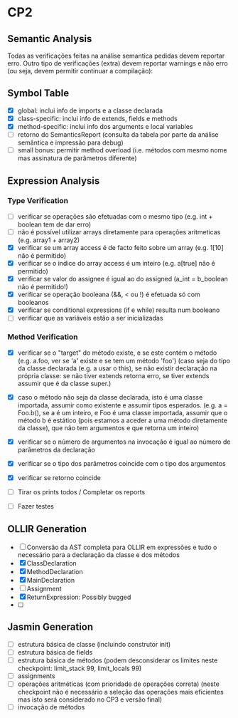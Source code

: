 # CP2

## Semantic Analysis

Todas as verificações feitas na análise semantica pedidas devem reportar erro. Outro tipo de verificações (extra) devem reportar warnings e não erro (ou seja, devem permitir continuar a compilação):

## Symbol Table

- [x] global: inclui info de imports e a classe declarada
- [x] class-specific: inclui info de extends, fields e methods
- [x] method-specific: inclui info dos arguments e local variables
- [ ] retorno do SemanticsReport (consulta da tabela por parte da análise semântica e impressão para debug)
- [ ] small bonus: permitir method overload (i.e. métodos com mesmo nome mas assinatura de parâmetros diferente)

## Expression Analysis

### Type Verification

- [ ] verificar se operações são efetuadas com o mesmo tipo (e.g. int + boolean tem de dar erro)
- [ ] não é possível utilizar arrays diretamente para operações aritmeticas (e.g. array1 + array2)
- [x] verificar se um array access é de facto feito sobre um array (e.g. 1[10] não é permitido)
- [x] verificar se o indice do array access é um inteiro (e.g. a[true] não é permitido)
- [x] verificar se valor do assignee é igual ao do assigned (a_int = b_boolean não é permitido!)
- [x] verificar se operação booleana (&&, < ou !) é efetuada só com booleanos
- [x] verificar se conditional expressions (if e while) resulta num booleano
- [ ] verificar que as variáveis estão a ser inicializadas

### Method Verification

- [x] verificar se o "target" do método existe, e se este contém o método (e.g. a.foo, ver se 'a' existe e se tem um método 'foo')
(caso seja do tipo da classe declarada (e.g. a usar o this), se não existir declaração na própria classe: se não tiver extends retorna erro, se tiver extends assumir que é da classe super.)
- [x] caso o método não seja da classe declarada, isto é uma classe importada, assumir como existente e assumir tipos esperados. (e.g. a = Foo.b(), se a é um inteiro, e Foo é uma classe importada, assumir que o método b é estático (pois estamos a aceder a uma método diretamente da classe), que não tem argumentos e que retorna um inteiro)
- [x] verificar se o número de argumentos na invocação é igual ao número de parâmetros da declaração
- [x] verificar se o tipo dos parâmetros coincide com o tipo dos argumentos
- [x] verificar se retorno coincide

- [ ] Tirar os prints todos / Completar os reports
- [ ] Fazer testes

## OLLIR Generation

- [ ] Conversão da AST completa para OLLIR em expressões e tudo o necessário para a declaração da classe e dos métodos
- [x] ClassDeclaration
- [x] MethodDeclaration
- [x] MainDeclaration
- [ ] Assignment
- [x] ReturnExpression: Possibly bugged
- [ ]


## Jasmin Generation

- [ ] estrutura básica de classe (incluindo construtor init)
- [ ] estrutura básica de fields
- [ ] estrutura básica de métodos (podem desconsiderar os limites neste checkpoint: limit_stack 99, limit_locals 99)
- [ ] assignments
- [ ] operações aritméticas (com prioridade de operações correta) (neste checkpoint não é necessário a seleção das operações mais eficientes mas isto será considerado no CP3 e versão final)
- [ ] invocação de métodos
